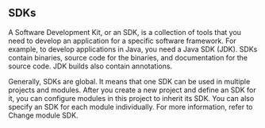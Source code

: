 ## SDKs﻿
A Software Development Kit, or an SDK, is a collection of tools that you need to develop an application for a specific software framework. For example, to develop applications in Java, you need a Java SDK (JDK). SDKs contain binaries, source code for the binaries, and documentation for the source code. JDK builds also contain annotations.

Generally, SDKs are global. It means that one SDK can be used in multiple projects and modules. After you create a new project and define an SDK for it, you can configure modules in this project to inherit its SDK. You can also specify an SDK for each module individually. For more information, refer to Change module SDK.